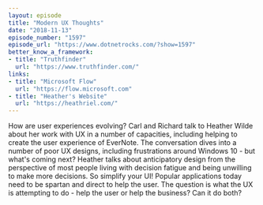 ```yaml
---
layout: episode
title: "Modern UX Thoughts"
date: "2018-11-13"
episode_number: "1597"
episode_url: "https://www.dotnetrocks.com/?show=1597"
better_know_a_framework:
- title: "Truthfinder"
  url: "https://www.truthfinder.com/"
links:
- title: "Microsoft Flow"
  url: "https://flow.microsoft.com"
- title: "Heather's Website"
  url: "https://heathriel.com/"
---
```


How are user experiences evolving? Carl and Richard talk to Heather Wilde about her work with UX in a number of capacities, including helping to create the user experience of EverNote. The conversation dives into a number of poor UX designs, including frustrations around Windows 10 - but what's coming next? Heather talks about anticipatory design from the perspective of most people living with decision fatigue and being unwilling to make more decisions. So simplify your UI! Popular applications today need to be spartan and direct to help the user. The question is what the UX is attempting to do - help the user or help the business? Can it do both?
